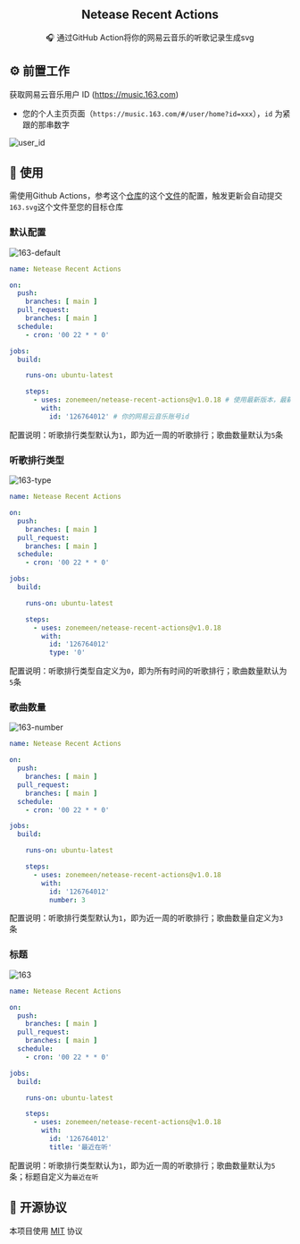 <p align="center">
  <h2 align="center">Netease Recent Actions</h2>
  <p align="center">🎧 通过GitHub Action将你的网易云音乐的听歌记录生成svg</p>
</p>

## ⚙ 前置工作

获取网易云音乐用户 ID (https://music.163.com)

- 您的个人主页页面（`https://music.163.com/#/user/home?id=xxx`），`id` 为紧跟的那串数字

![user_id](https://user-images.githubusercontent.com/44596995/200237164-bf3b1c62-b2ee-4569-b5bf-bda06b09db08.png)

## 🔨 使用

需使用Github Actions，参考这个[仓库](https://github.com/zonemeen/zonemeen)的这个[文件](https://github.com/zonemeen/zonemeen/blob/main/.github/workflows/job-work.yml)的配置，触发更新会自动提交`163.svg`这个文件至您的目标仓库

### 默认配置

![163-default](https://user-images.githubusercontent.com/44596995/200461439-01e74061-74a8-47af-8b43-87f83e247010.svg)

```yml
name: Netease Recent Actions

on:
  push:
    branches: [ main ]
  pull_request:
    branches: [ main ]
  schedule:
    - cron: '00 22 * * 0'

jobs:
  build:

    runs-on: ubuntu-latest

    steps:
      - uses: zonemeen/netease-recent-actions@v1.0.18 # 使用最新版本，最新版本查看https://github.com/marketplace/actions/netease-recent-actions
        with:
          id: '126764012' # 你的网易云音乐账号id
```

配置说明：听歌排行类型默认为`1`，即为近一周的听歌排行；歌曲数量默认为`5`条

### 听歌排行类型

![163-type](https://user-images.githubusercontent.com/44596995/200461612-166fc262-4bf3-46f6-b0dc-e8d0cb5394ff.svg)

```yml
name: Netease Recent Actions

on:
  push:
    branches: [ main ]
  pull_request:
    branches: [ main ]
  schedule:
    - cron: '00 22 * * 0'

jobs:
  build:

    runs-on: ubuntu-latest

    steps:
      - uses: zonemeen/netease-recent-actions@v1.0.18
        with:
          id: '126764012'
          type: '0'
```

配置说明：听歌排行类型自定义为`0`，即为所有时间的听歌排行；歌曲数量默认为`5`条

### 歌曲数量

![163-number](https://user-images.githubusercontent.com/44596995/200461744-0d241454-7230-4fdd-846d-d97adfa573ff.svg)


```yml
name: Netease Recent Actions

on:
  push:
    branches: [ main ]
  pull_request:
    branches: [ main ]
  schedule:
    - cron: '00 22 * * 0'

jobs:
  build:

    runs-on: ubuntu-latest

    steps:
      - uses: zonemeen/netease-recent-actions@v1.0.18
        with:
          id: '126764012'
          number: 3
```

配置说明：听歌排行类型默认为`1`，即为近一周的听歌排行；歌曲数量自定义为`3`条

### 标题

![163](https://user-images.githubusercontent.com/44596995/200462389-820b61ac-7625-4c70-810a-563c7a7353b7.svg)

```yml
name: Netease Recent Actions

on:
  push:
    branches: [ main ]
  pull_request:
    branches: [ main ]
  schedule:
    - cron: '00 22 * * 0'

jobs:
  build:

    runs-on: ubuntu-latest

    steps:
      - uses: zonemeen/netease-recent-actions@v1.0.18
        with:
          id: '126764012'
          title: '最近在听'
```

配置说明：听歌排行类型默认为`1`，即为近一周的听歌排行；歌曲数量默认为`5`条；标题自定义为`最近在听`

## 📄 开源协议

本项目使用 [MIT](./LICENSE) 协议






